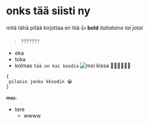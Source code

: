 # onks tää siisti ny
mitä tähä pitää kirjottaa
en tiiä
👍
**bold**
*italialaine tai jotai*
> ???????
- eka
- toka
- kolmas
`tää on kai koodia`
![moi](https://th.bing.com/th/id/OIP.zMu3JTT3DU_v8hMThseDHwHaGg?pid=ImgDet&rs=1)
kissa 🐱‍👤🐱‍👤🐱‍👤

```
{
 pilasin jonku kkoodin 😭
}
```

~~moi.~~

- tere
  - wwww
